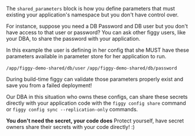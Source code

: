 The `shared_parameters` block is how you define parameters that must existing your application's namespace but 
you don't have control over. 

For instance, suppose you need a DB Password and DB user but you don't have access to that user or password? You can 
ask other figgy users, like your DBA, to share the password with your application.

In this example the user is defining in her config that she MUST have these parameters available in parameter store for
her application to run.

`/app/figgy-demo-shared/db/user`
`/app/figgy-demo-shared/db/password`

During build-time figgy can validate those parameters properly exist and save you from a failed deployment!

Our DBA in this situation who owns these configs, can share these secrets directly with your application code with the
`figgy config share` command or `figgy config sync --replication-only` commands. 

**You don't need the secret, your code does** Protect yourself, have secret owners share their secrets with your code
directly! :)
